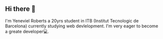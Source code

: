 ## Hi there 👋

I'm Yeneviel Roberts a 20yrs student in ITB (Institut Tecnologic de Barcelona) currently studying web devlelopment.
I'm very eager to become a greate developer💻.


